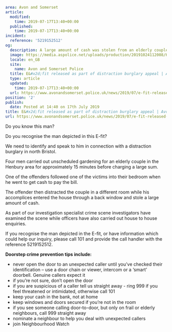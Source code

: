 ```yaml
area: Avon and Somerset
article:
  modified:
    time: 2019-07-17T13:40+00:00
  published:
    time: 2019-07-17T13:40+00:00
incident:
  reference: '5219152512'
og:
  description: A large amount of cash was stolen from an elderly couple by four men who carried out unscheduled gardening work&#8230;
  image: https://media.aspolice.net/uploads/production/20191024112008/Henbury-E-fit-web.jpg
  locale: en_GB
  site:
    name: Avon and Somerset Police
  title: E&#x2d;fit released as part of distraction burglary appeal | Avon and Somerset Police
  type: article
  updated:
    time: 2019-07-17T13:40+00:00
  url: https://www.avonandsomerset.police.uk/news/2019/07/e-fit-released-as-part-of-distraction-burglary-appeal/
position: '2'
publish:
  date: Posted at 14:40 on 17th July 2019
title: E&#x2d;fit released as part of distraction burglary appeal | Avon and Somerset Police
url: https://www.avonandsomerset.police.uk/news/2019/07/e-fit-released-as-part-of-distraction-burglary-appeal/
```

Do you know this man?

Do you recognise the man depicted in this E-fit?

We need to identify and speak to him in connection with a distraction burglary in north Bristol.

Four men carried out unscheduled gardening for an elderly couple in the Henbury area for approximately 15 minutes before charging a large sum.

One of the offenders followed one of the victims into their bedroom when he went to get cash to pay the bill.

The offender then distracted the couple in a different room while his accomplices entered the house through a back window and stole a large amount of cash.

As part of our investigation specialist crime scene investigators have examined the scene while officers have also carried out house to house enquiries.

If you recognise the man depicted in the E-fit, or have information which could help our inquiry, please call 101 and provide the call handler with the reference 5219152512.

**Doorstep crime prevention tips include:**

 * never open the door to an unexpected caller until you’ve checked their identification – use a door chain or viewer, intercom or a ‘smart’ doorbell. Genuine callers expect it
 * if you’re not sure, don’t open the door
 * if you are suspicious of a caller tell us straight away - ring 999 if you feel threatened or intimidated, otherwise call 101
 * keep your cash in the bank, not at home
 * keep windows and doors secured if you’re not in the room
 * if you see someone calling door-to-door, but only on frail or elderly neighbours, call 999 straight away
 * nominate a neighbour to help you deal with unexpected callers
 * join Neighbourhood Watch
